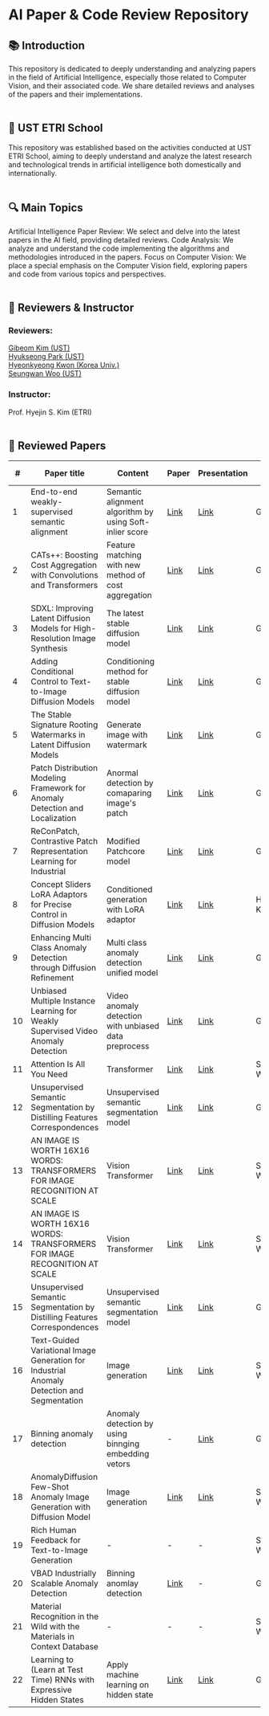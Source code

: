 # AI Paper & Code Review Repository  

## 📚 Introduction  

This repository is dedicated to deeply understanding and analyzing papers in the field of Artificial Intelligence, especially those related to Computer Vision, and their associated code. We share detailed reviews and analyses of the papers and their implementations.
<br/><br/>

## 🏫 UST ETRI School

This repository was established based on the activities conducted at UST ETRI School, aiming to deeply understand and analyze the latest research and technological trends in artificial intelligence both domestically and internationally.
<br/><br/>

## 🔍 Main Topics

Artificial Intelligence Paper Review: We select and delve into the latest papers in the AI field, providing detailed reviews.
Code Analysis: We analyze and understand the code implementing the algorithms and methodologies introduced in the papers.
Focus on Computer Vision: We place a special emphasis on the Computer Vision field, exploring papers and code from various topics and perspectives.
<br/><br/>

## 📌 Reviewers & Instructor

### Reviewers: 
[Gibeom Kim (UST)](https://github.com/chroion)
<br/>
[Hyukseong Park (UST)](https://github.com/phsok10) 
<br/>
[Hyeonkyeong Kwon (Korea Univ.)](https://github.com/K-julius)
<br/>
[Seungwan Woo (UST)](https://github.com/SeungwanWoo-git)
<br/>

### Instructor: 
Prof. Hyejin S. Kim (ETRI) 
<br/><br/>

## 📖 Reviewed Papers
|#|Paper title|Content|Paper|Presentation|Reviewer|Present date|
|---|---|---|---|---|---|---|
|1|End-to-end weakly-supervised semantic alignment|Semantic alignment algorithm by using Soft-inlier score|[Link](https://github.com/chroion/paper-review/blob/main/End-to-end%20weakly-supervised%20semantic%20alignment/1712.06861.pdf)|[Link](https://github.com/chroion/paper-review/blob/main/End-to-end%20weakly-supervised%20semantic%20alignment/End-to-end%20weakly-supervised%20semantic%20alignment.pptx)|Gibeom Kim|-|
|2|CATs++: Boosting Cost Aggregation with Convolutions and Transformers|Feature matching with new method of cost aggregation|[Link](https://github.com/chroion/paper-review/blob/main/CATs%2B%2B%20Boosting%20Cost%20Aggregation%20with%20Convolutions%20and%20Transformers/2202.06817v2.pdf)|[Link](https://github.com/chroion/paper-review/blob/main/CATs%2B%2B%20Boosting%20Cost%20Aggregation%20with%20Convolutions%20and%20Transformers/CATs%2B%2B%20Boosting%20Cost%20Aggregation%20with%20Convolutions%20and%20Transformers.pptx)|Gibeom Kim|-|
|3|SDXL: Improving Latent Diffusion Models for High-Resolution Image Synthesis|The latest stable diffusion model|[Link](https://github.com/chroion/paper-review/blob/main/SDXL%2C%20Improving%20Latent%20Diffusion%20Models%20for%20High-Resolution%20Image%20Synthesis/2307.01952.pdf)|[Link](https://github.com/chroion/paper-review/blob/main/SDXL%2C%20Improving%20Latent%20Diffusion%20Models%20for%20High-Resolution%20Image%20Synthesis/SDXL%2C%20Improving%20Latent%20Diffusion%20Models%20for%20High-Resolution%20Image%20Synthesis.pptx)|Gibeom Kim|-|
|4|Adding Conditional Control to Text-to-Image Diffusion Models|Conditioning method for stable diffusion model|[Link](https://github.com/chroion/paper-review/blob/main/Adding%20Conditional%20Control%20to%20Text-to-Image%20Diffusion%20Models/2302.05543.pdf)|[Link](https://github.com/chroion/paper-review/blob/main/Adding%20Conditional%20Control%20to%20Text-to-Image%20Diffusion%20Models/Adding%20Conditional%20Control%20to%20Text-to-Image%20Diffusion%20Models.pptx)|Gibeom Kim|-|
|5|The Stable Signature Rooting Watermarks in Latent Diffusion Models|Generate image with watermark|[Link](https://github.com/chroion/paper-review/blob/main/The%20Stable%20Signature%20Rooting%20Watermarks%20in%20Latent%20Diffusion%20Models/2303.15435.pdf)|[Link](https://github.com/chroion/paper-review/blob/main/The%20Stable%20Signature%20Rooting%20Watermarks%20in%20Latent%20Diffusion%20Models/Rooting%20Watermarks%20in%20Latent%20Diffusion%20Models.pptx)|Gibeom Kim|-|
|6|Patch Distribution Modeling Framework for Anomaly Detection and Localization|Anormal detection by comaparing image's patch|[Link](https://github.com/chroion/paper-review/blob/main/Patch%20Distribution%20Modeling%20Framework%20for%20Anomaly%20Detection%20and%20Localization/2011.08785.pdf)|[Link](https://github.com/chroion/paper-review/blob/main/Patch%20Distribution%20Modeling%20Framework%20for%20Anomaly%20Detection%20and%20Localization/Patch%20Distribution%20Modeling%20Framework%20for%20Anomaly%20Detection%20and%20Localization.pptx)|Gibeom Kim|-|
|7|ReConPatch, Contrastive Patch Representation Learning for Industrial|Modified Patchcore model|[Link](https://github.com/chroion/paper-review/blob/main/ReConPatch%2C%20Contrastive%20Patch%20Representation%20Learning%20for%20Industrial/2305.16713.pdf)|[Link](https://github.com/chroion/paper-review/blob/main/ReConPatch%2C%20Contrastive%20Patch%20Representation%20Learning%20for%20Industrial/ReConPatch%2C%20Contrastive%20Patch%20Representation%20Learning%20for%20Industrial.pptx)|Gibeom Kim|-|
|8|Concept Sliders LoRA Adaptors for Precise Control in Diffusion Models|Conditioned generation with LoRA adaptor|[Link](https://github.com/chroion/paper-review/blob/main/Concept%20Sliders%20LoRA%20Adaptors%20for%20Precise%20Control%20in%20Diffusion%20Models/Concept%20Sliders%20LoRA%20Adaptors%20for%20Precise%20Control%20in%20Diffusion%20Models.pdf)|[Link](https://github.com/chroion/paper-review/blob/main/Concept%20Sliders%20LoRA%20Adaptors%20for%20Precise%20Control%20in%20Diffusion%20Models/Concept_Sliders_%EA%B6%8C%ED%98%84%EA%B2%BD.pptx)|Hyeonkyeong Kwon|-|
|9|Enhancing Multi Class Anomaly Detection through Diffusion Refinement|Multi class anomaly detection unified model|[Link](https://github.com/chroion/paper-review/blob/main/Enhancing%20Multi%20Class%20Anomaly%20Detection%20through%20Diffusion%20Refinement/13725_enhancing_multi_class_anomaly_.pdf)|[Link](https://github.com/chroion/paper-review/blob/main/Enhancing%20Multi%20Class%20Anomaly%20Detection%20through%20Diffusion%20Refinement/Enhancing%20Multi%20Class%20Anomaly%20Detection%20through%20Diffusion%20Refinement.pptx)|Gibeom Kim|03/05/24|
|10|Unbiased Multiple Instance Learning for Weakly Supervised Video Anomaly Detection|Video anomaly detection with unbiased data preprocess|[Link](https://github.com/chroion/paper-review/blob/main/Unbiased%20Multiple%20Instance%20Learning%20for%20Weakly%20Supervised%20Video%20Anomaly%20Detection/2303.12369.pdf)|[Link](https://github.com/chroion/paper-review/blob/main/Unbiased%20Multiple%20Instance%20Learning%20for%20Weakly%20Supervised%20Video%20Anomaly%20Detection/Unbiased%20Multiple%20Instance%20Learning%20for%20Weakly%20Supervised%20Video%20Anomaly%20Detection.pptx)|Gibeom Kim|04/02/24|
|11|Attention Is All You Need|Transformer|[Link](https://github.com/chroion/paper-review/blob/main/Attention%20Is%20All%20You%20Need/NIPS-2017-attention-is-all-you-need-Paper.pdf)|[Link](https://github.com/chroion/paper-review/blob/main/Attention%20Is%20All%20You%20Need/Attention%20Is%20All%20You%20Need.pptx)|Seungwan Woo|04/29/24|
|12|Unsupervised Semantic Segmentation by Distilling Features Correspondences|Unsupervised semantic segmentation model|[Link](https://github.com/chroion/paper-review/blob/main/STEGO%2C%20UNSUPERVISED%20SEMANTIC%20SEGMENTATION%20BY%20DISTILLING%20FEATURE%20CORRESPONDENCES/2203.08414v1.pdf)|[Link](https://github.com/chroion/paper-review/blob/main/STEGO%2C%20UNSUPERVISED%20SEMANTIC%20SEGMENTATION%20BY%20DISTILLING%20FEATURE%20CORRESPONDENCES/UNSUPERVISED%20SEMANTIC%20SEGMENTATION%20BY%20DISTILLING%20FEATURE%20CORRESPONDENCES.pptx)|Gibeom Kim|05/07/24|
|13|AN IMAGE IS WORTH 16X16 WORDS: TRANSFORMERS FOR IMAGE RECOGNITION AT SCALE|Vision Transformer|[Link](https://github.com/chroion/paper-review/blob/main/AN%20IMAGE%20IS%20WORTH%2016X16%20WORDS/1909_an_image_is_worth_16x16_words_.pdf)|[Link](https://github.com/chroion/paper-review/blob/main/AN%20IMAGE%20IS%20WORTH%2016X16%20WORDS/Lab%20Semniar_SeungwanWoo_24.05.13.pptx)|Seungwan Woo|05/13/24|
|14|AN IMAGE IS WORTH 16X16 WORDS: TRANSFORMERS FOR IMAGE RECOGNITION AT SCALE|Vision Transformer|[Link](https://github.com/chroion/paper-review/blob/main/AN%20IMAGE%20IS%20WORTH%2016X16%20WORDS/1909_an_image_is_worth_16x16_words_.pdf)|[Link](https://github.com/chroion/paper-review/blob/main/AN%20IMAGE%20IS%20WORTH%2016X16%20WORDS/Lab%20Semniar_SeungwanWoo_24.05.27.pptx)|Seungwan Woo|05/27/24|
|15|Unsupervised Semantic Segmentation by Distilling Features Correspondences|Unsupervised semantic segmentation model|[Link](https://github.com/chroion/paper-review/blob/main/STEGO%2C%20UNSUPERVISED%20SEMANTIC%20SEGMENTATION%20BY%20DISTILLING%20FEATURE%20CORRESPONDENCES/2203.08414v1.pdf)|[Link](https://github.com/chroion/paper-review/blob/main/STEGO%2C%20UNSUPERVISED%20SEMANTIC%20SEGMENTATION%20BY%20DISTILLING%20FEATURE%20CORRESPONDENCES/UNSUPERVISED%20SEMANTIC%20SEGMENTATION%20BY%20DISTILLING%20FEATURE%20CORRESPONDENCES.pptx)|Gibeom Kim|06/03/24|
|16|Text-Guided Variational Image Generation for Industrial Anomaly Detection and Segmentation|Image generation|[Link](https://github.com/chroion/paper-review/blob/main/Text-Guided%20Variational%20Image%20Generation%20for%20Industrial%20Anomaly%20Detection%20and%20Segmentation/Lee_Text-Guided_Variational_Image_Generation_for_Industrial_Anomaly_Detection_and_Segmentation_CVPR_2024_paper.pdf)|[Link](https://github.com/chroion/paper-review/blob/main/Text-Guided%20Variational%20Image%20Generation%20for%20Industrial%20Anomaly%20Detection%20and%20Segmentation/Lab%20Semniar_SeungwanWoo_24.07.03.pptx)|Seungwan Woo|07/03/24|
|17|Binning anomaly detection|Anomaly detection by using binnging embedding vetors|-|[Link](https://github.com/chroion/paper-review/blob/main/Binning%20anomaly%20detection/Binning%20anomaly%20detection.pptx)|Gibeom Kim|07/08/24|
|18|AnomalyDiffusion Few-Shot Anomaly Image Generation with Diffusion Model|Image generation|[Link](https://github.com/chroion/paper-review/blob/main/AnomalyDiffusion%20Few-Shot%20Anomaly%20Image%20Generation%20with%20Diffusion%20Model/AnomalyDiffusion%20Few-Shot%20Anomaly%20Image%20Generation%20with%20Diffusion%20Model.pdf)|[Link](https://github.com/chroion/paper-review/blob/main/AnomalyDiffusion%20Few-Shot%20Anomaly%20Image%20Generation%20with%20Diffusion%20Model/Lab%20Semniar_SeungwanWoo_24.07.23.pptx)|Seungwan Woo|07/23/24|
|19|Rich Human Feedback for Text-to-Image Generation|-|-|-|Seungwan Woo|08/20/24|
|20|VBAD Industrially Scalable Anomaly Detection|Binning anomlay detection|[Link](https://github.com/chroion/paper-review/blob/main/VBAD%20Industrially%20Scalable%20Anomaly%20Detection/VBAD%20Industrially%20Scalable%20Anomaly%20Detection.pdf)|-|Gibeom Kim|09/10/24|
|21|Material Recognition in the Wild with the Materials in Context Database|-|-|-|Seungwan Woo|09/23/24|
|22|Learning to (Learn at Test Time) RNNs with Expressive Hidden States|Apply machine learning on hidden state|[Link](https://github.com/chroion/paper-review/blob/main/Learning%20to%20(Learn%20at%20Test%20Time)%20RNNs%20with%20Expressive%20Hidden%20States/2407.04620v2.pdf)|[Link](https://github.com/chroion/paper-review/blob/main/Learning%20to%20(Learn%20at%20Test%20Time)%20RNNs%20with%20Expressive%20Hidden%20States/Learning%20to%20(Learn%20at%20Test%20Time)%20RNNs%20with%20Expressive%20Hidden%20States.pptx)|Gibeom Kim|11/05/24|

